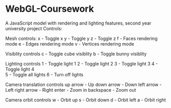 # WebGL-Coursework
A JavaScript model with rendering and lighting features, second year university project
Controls:

Mesh controls:
x - Toggle x
y - Toggle y
z - Toggle z
f - Faces rendering mode
e - Edges rendering mode
v - Vertices rendering mode
            
Visiblity controls
c - Toggle cube visiblity
b - Toggle bunny visiblity
		
Lighting controls
1 - Toggle light 1
2 - Toggle light 2
3 - Toggle light 3
4 - Toggle light 4        
5 - Toggle all lights
6 - Turn off lights					

Camera translation controls
up arrow - Up
down arrow - Down
left arrow - Left
right arrow - Right
enter - Zoom in
backspace - Zoom out

Camera orbit controls
w - Orbit up
s - Orbit down
d - Orbit left
a - Orbit right
